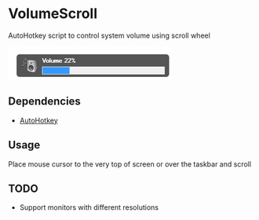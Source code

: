 # VolumeScroll

AutoHotkey script to control system volume using scroll wheel

![Image](lib/screenshot.png)

## Dependencies

- [AutoHotkey](http://www.autohotkey.com/)

## Usage

Place mouse cursor to the very top of screen or over the taskbar and scroll

## TODO

- Support monitors with different resolutions